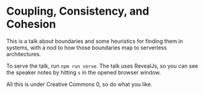 # Coupling, Consistency, and Cohesion

This is a talk about boundaries and some heuristics for finding them in systems, with a nod to how those boundaries map to serverless architectures.

To serve the talk, run `npm run serve`. The talk uses RevealJs, so you can see the speaker notes by hitting `s` in the opened browser window.

All this is under Creative Commons 0, so do what you like.
